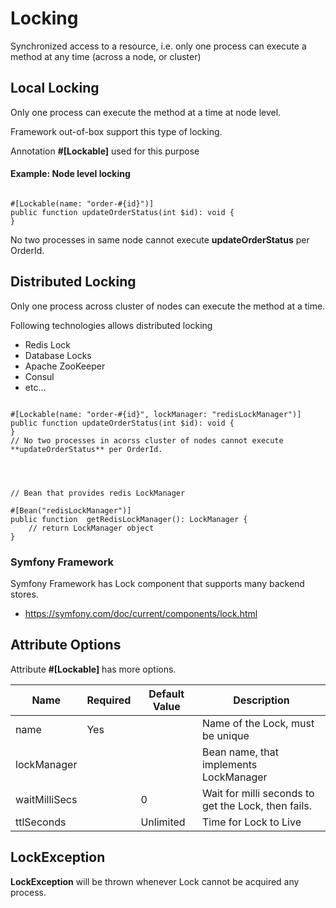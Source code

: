 # Locking

Synchronized access to a resource, i.e. only one process can execute a method at any time (across a node, or cluster)

## Local Locking

Only one process can execute the method at a time at node level.

Framework out-of-box support this type of locking.

Annotation **#[Lockable]** used for this purpose

#### Example: Node level locking

```phpt

#[Lockable(name: "order-#{id}")]
public function updateOrderStatus(int $id): void {
}

```

No two processes in same node cannot execute **updateOrderStatus** per OrderId.

## Distributed Locking

Only one process across cluster of nodes can execute the method at a time.

Following technologies allows distributed locking

- Redis Lock
- Database Locks
- Apache ZooKeeper
- Consul
- etc...

```phpt

#[Lockable(name: "order-#{id}", lockManager: "redisLockManager")]
public function updateOrderStatus(int $id): void {
}
// No two processes in acorss cluster of nodes cannot execute **updateOrderStatus** per OrderId.




// Bean that provides redis LockManager

#[Bean("redisLockManager")]
public function  getRedisLockManager(): LockManager {
    // return LockManager object
}

```

### **Symfony Framework**

Symfony Framework has Lock component that supports many backend stores.

- https://symfony.com/doc/current/components/lock.html



## Attribute Options

Attribute **#[Lockable]** has more options.

Name | Required | Default Value | Description
------------ | ------------ | ------------ | ------------
name | Yes | | Name of the Lock, must be unique
lockManager |  |  | Bean name, that implements LockManager
waitMilliSecs |  | 0 | Wait for milli seconds to get the Lock, then fails.
ttlSeconds |  | Unlimited | Time for Lock to Live


## LockException

**LockException** will be thrown whenever Lock cannot be acquired any process.


